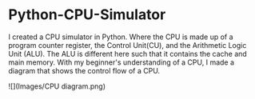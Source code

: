 # Python-CPU-Simulator
I created a CPU simulator in Python. Where the CPU is made up of a program counter register, the Control Unit(CU), and the Arithmetic Logic Unit (ALU). The ALU is different here such that it contains the cache and main memory. With my beginner's understanding of a CPU, I made a diagram that shows the control flow of a CPU.

![](Images/CPU diagram.png)

